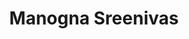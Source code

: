 ---
layout: page
title: Manogna Sreenivas
position: PhD student
joining: Aug 2020 - Present
description:  My research interests include Data efficient learning, Domain Adaptation.
mail: manognas@iisc.ac.in
img: /assets/img/students/Manogna_S.jpg
importance: 2
category: current
redirect: https://www.linkedin.com/mwlite/in/jaya-teja-713218126
address: #C-320, Dept of  Electrical Engineering, IISc, Bangalore
scholar: 
orcid: 
linkedin: https://in.linkedin.com/in/manogna-s-59350498
github: https://github.com/manogna-s
twitter: https://twitter.com/Manogna_S
youtube: 
webpage: https://manogna-s.github.io
---
